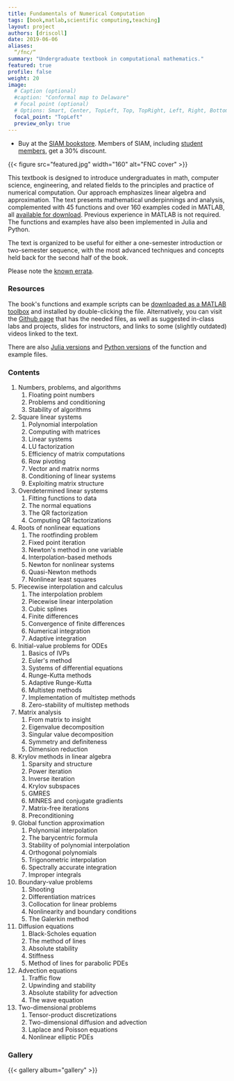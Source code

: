 ```yaml
---
title: Fundamentals of Numerical Computation
tags: [book,matlab,scientific computing,teaching]
layout: project
authors: [driscoll]
date: 2019-06-06
aliases:
  “/fnc/“
summary: "Undergraduate textbook in computational mathematics."
featured: true
profile: false
weight: 20
image:
  # Caption (optional)
  #caption: "Conformal map to Delaware"
  # Focal point (optional)
  # Options: Smart, Center, TopLeft, Top, TopRight, Left, Right, BottomLeft, Bottom, BottomRight
  focal_point: "TopLeft"
  preview_only: true
---
```

* Buy at the [SIAM bookstore](http://bookstore.siam.org/OT154). Members of SIAM, including [student members](http://siam.org/students/memberships.php), get a 30% discount.    

{{< figure src="featured.jpg" width="160" alt="FNC cover" >}}

This textbook is designed to introduce undergraduates in math, computer science, engineering, and related fields to the principles and practice of numerical computation. Our approach emphasizes linear algebra and approximation. The text presents mathematical underpinnings and analysis, complemented with 45 functions and over 160 examples coded in MATLAB, all [available for download](http://github.com/tobydriscoll/fnc-extras). Previous experience in MATLAB is not required. The functions and examples have also been implemented in Julia and Python.

The text is organized to be useful for either a one-semester introduction or two-semester sequence, with the most advanced techniques and concepts held back for the second half of the book. 

Please note the [known errata](https://github.com/tobydriscoll/fnc-extras/blob/master/errata/errata.md). 

### Resources

The book's functions and example scripts can be [downloaded as a MATLAB toolbox](https://github.com/tobydriscoll/fnc-extras/raw/master/Fundamentals%20of%20Numerical%20Computation.mltbx) and installed by double-clicking the file. Alternatively, you can visit the [Github page](http://github.com/tobydriscoll/fnc-extras) that has the needed files, as well as suggested in-class labs and projects, slides for instructors, and links to some (slightly outdated) videos linked to the text.

There are also [Julia versions](https://github.com/tobydriscoll/fnc-extras/tree/master/julia) and [Python versions](https://github.com/tobydriscoll/fnc-extras/tree/master/python) of the function and example files.  

### Contents

1. Numbers, problems, and algorithms
	1. Floating point numbers
	1. Problems and conditioning
	1. Stability of algorithms
1. Square linear systems
	1. Polynomial interpolation
	1. Computing with matrices
	1. Linear systems
	1. LU factorization
	1. Efficiency of matrix computations
	1. Row pivoting
	1. Vector and matrix norms
	1. Conditioning of linear systems
	1. Exploiting matrix structure
1. Overdetermined linear systems
	1. Fitting functions to data
	1. The normal equations
	1. The QR factorization
	1. Computing QR factorizations
1. Roots of nonlinear equations
	1. The rootfinding problem
	1. Fixed point iteration
	1. Newton's method in one variable
	1. Interpolation-based methods
	1. Newton for nonlinear systems
	1. Quasi-Newton methods
	1. Nonlinear least squares
1. Piecewise interpolation and calculus
	1. The interpolation problem
	1. Piecewise linear interpolation
	1. Cubic splines
	1. Finite differences
	1. Convergence of finite differences
	1. Numerical integration
	1. Adaptive integration
1. Initial-value problems for ODEs
	1. Basics of IVPs
	2. Euler's method
	3. Systems of differential equations
	4. Runge-Kutta methods
	5. Adaptive Runge-Kutta
	6. Multistep methods
	7. Implementation of multistep methods
	8. Zero-stability of multistep methods
1. Matrix analysis
	1. From matrix to insight
	1. Eigenvalue decomposition
	1. Singular value decomposition
	1. Symmetry and definiteness
	1. Dimension reduction
1. Krylov methods in linear algebra
	1. Sparsity and structure
	1. Power iteration
	1. Inverse iteration
	1. Krylov subspaces
	1. GMRES
	1. MINRES and conjugate gradients
	1. Matrix-free iterations
	1. Preconditioning
1. Global function approximation
	1. Polynomial interpolation
	1. The barycentric formula
	1. Stability of polynomial interpolation
	1. Orthogonal polynomials
	1. Trigonometric interpolation
	1. Spectrally accurate integration
	1. Improper integrals
1. Boundary-value problems
	1. Shooting
	1. Differentiation matrices
	1. Collocation for linear problems
	1. Nonlinearity and boundary conditions
	1. The Galerkin method
1. Diffusion equations
	1. Black-Scholes equation
	1. The method of lines
	1. Absolute stability
	1. Stiffness
	1. Method of lines for parabolic PDEs
1. Advection equations
	1. Traffic flow
	1. Upwinding and stability
	1. Absolute stability for advection
	1. The wave equation
1. Two-dimensional problems
	1. Tensor-product discretizations
	1. Two-dimensional diffusion and advection
	1. Laplace and Poisson equations
	1. Nonlinear elliptic PDEs

### Gallery 

 {{< gallery album="gallery" >}}
